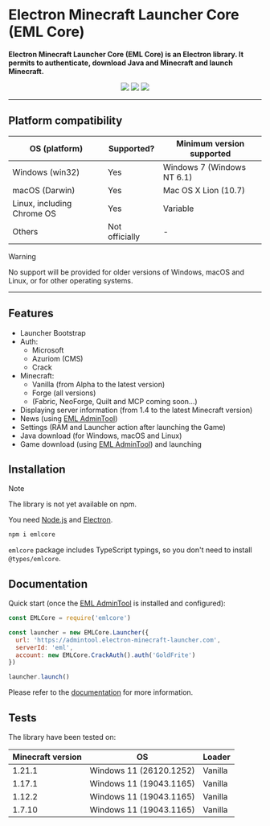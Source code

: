 # Electron Minecraft Launcher Core (EML Core)

**Electron Minecraft Launcher Core (EML Core) is an Electron library. It permits to authenticate, download Java and Minecraft and launch Minecraft.**

[<p align="center"><img src="https://img.shields.io/badge/Discord-Electron_Minecraft_Launcher-5561e6?&style=for-the-badge">](https://discord.gg/YVB4k6HzAY)
[<img src="https://img.shields.io/badge/platforms-Windows%2C%20macOS%2C%20Linux-0077DA?style=for-the-badge&color=0077DA">](#platforms)
[<img src="https://img.shields.io/badge/version-2.0.0--alpha.0-orangered?style=for-the-badge&color=orangered">](package.json)</p>

---

## <span id="platforms">Platform compatibility</span>

| OS (platform)              | Supported?     | Minimum version supported  |
| -------------------------- | -------------- | -------------------------- |
| Windows (win32)            | Yes            | Windows 7 (Windows NT 6.1) |
| macOS (Darwin)             | Yes            | Mac OS X Lion (10.7)       |
| Linux, including Chrome OS | Yes            | Variable                   |
| Others                     | Not officially | -                          |

> [!WARNING]
> No support will be provided for older versions of Windows, macOS and Linux, or for other operating systems.

---

## Features

- Launcher Bootstrap
- Auth:
  - Microsoft
  - Azuriom (CMS)
  - Crack
- Minecraft:
  - Vanilla (from Alpha to the latest version)
  - Forge (all versions)
  - (Fabric, NeoForge, Quilt and MCP coming soon...)
- Displaying server information (from 1.4 to the latest Minecraft version)
- News (using [EML AdminTool](https://github.com/Electron-Minecraft-Launcher/EML-AdminTool-v2))
- Settings (RAM and Launcher action after launching the Game)
- Java download (for Windows, macOS and Linux)
- Game download (using [EML AdminTool](https://github.com/Electron-Minecraft-Launcher/EML-AdminTool-v2)) and launching

## Installation

> [!NOTE]
> The library is not yet available on npm.

You need [Node.js](https://nodejs.org) and [Electron](https://electronjs.org).

```bash
npm i emlcore
```

`emlcore` package includes TypeScript typings, so you don't need to install `@types/emlcore`.

## Documentation

Quick start (once the [EML AdminTool](https://github.com/Electron-Minecraft-Launcher/EML-AdminTool-v2) is installed and configured):

```javascript
const EMLCore = require('emlcore')

const launcher = new EMLCore.Launcher({
  url: 'https://admintool.electron-minecraft-launcher.com',
  serverId: 'eml',
  account: new EMLCore.CrackAuth().auth('GoldFrite')
})

launcher.launch()
```

Please refer to the [documentation](https://github.com/Electrn-Minecraft-Launcher/EML-Core-v2/wiki) for more information.

## Tests

The library have been tested on:

| Minecraft version | OS                      | Loader  |
| ----------------- | ----------------------- | ------- |
| 1.21.1            | Windows 11 (26120.1252) | Vanilla |
| 1.17.1            | Windows 11 (19043.1165) | Vanilla |
| 1.12.2            | Windows 11 (19043.1165) | Vanilla |
| 1.7.10            | Windows 11 (19043.1165) | Vanilla |


